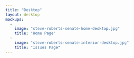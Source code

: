 ```yaml
---
title: "Desktop"
layout: desktop
mockups:
  -
    image: "steve-roberts-senate-home-desktop.jpg"
    title: "Home Page"
  -
    image: "steve-roberts-senate-interior-desktop.jpg"
    title: "Issues Page"
---
```


